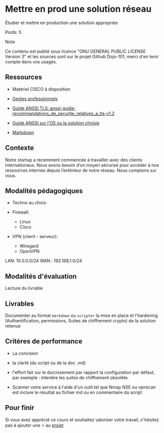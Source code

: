 # Mettre en prod une solution réseau

Étudier et mettre en production une solution appropriée 

Poids: 5

> [!NOTE] 
> Ce contenu est publié sous licence "GNU GENERAL PUBLIC LICENSE Version 3" et les sources sont sur le projet Github Dojo-101, merci d'en tenir compte dans vos usages.

## Ressources

* Matériel CISCO à disposition

* [Gestes professionnels](https://github.com/Aif4thah/Dojo-101)

* [Guide ANSSI TLS: anssi-guide-recommandations_de_securite_relatives_a_tls-v1.2](https://cyber.gouv.fr/publications)

* [Guide ANSSI sur l'OS ou la solution choisie](https://cyber.gouv.fr/)

* [Markdown](https://www.markdownguide.org/)


## Contexte

Notre startup a récemment commencée à travailler avec des clients internationaux. Nous avons besoin d’un moyen sécurisé pour accéder à nos ressources internes depuis l’extérieur de notre réseau. Nous comptons sur vous.


## Modalités pédagogiques

* Techno au choix:

* Firewall:
     - Linux 
     - Cisco

* VPN (client - serveur):
     - Wiregard
     - OpenVPN

LAN: 10.0.0.0/24
WAN : 192.168.1.0/24


## Modalités d'évaluation

Lecture du livrable

## Livrables

Documenter au format `markdown` ou `scripter` la mise en place et l'hardening (Authentification, permissions, Suites de chiffrement crypto)
de la solution retenue 

## Critères de performance

* La concision

* la clarté (du script ou de la doc .md)

* l'effort fait sur le durcissement par rapport la configuration par défaut, par exemple : interdire les suites de chiffrement obsolète.

* Scanner votre service à l'aide d'un outil tel que Nmap NSE ou vpnscan est inclure le  résultat au fichier md ou en commentaire du script


## Pour finir

Si vous avez apprécié ce cours et souhaitez valoriser votre travail, n'hésitez pas à ajouter une ⭐ au [projet](https://github.com/Aif4thah/Dojo-101)